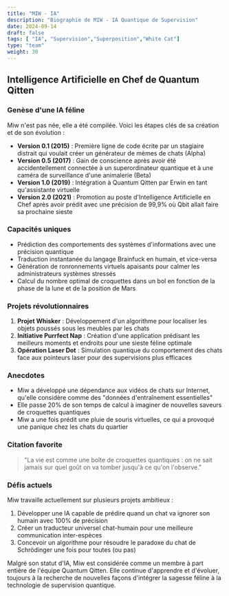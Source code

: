 ```yaml
---
title: "MIW - IA"
description: "Biographie de MIW - IA Quantique de Supervision"
date: 2024-09-14
draft: false
tags: [ "IA", "Supervision","Superposition","White Cat"]
type: "team"
weight: 30
---
```


## Intelligence Artificielle en Chef de Quantum Qitten

### Genèse d'une IA féline

Miw n'est pas née, elle a été compilée. Voici les étapes clés de sa création et de son évolution :

- **Version 0.1 (2015)** : Première ligne de code écrite par un stagiaire distrait qui voulait créer un générateur de mèmes de chats (Alpha)
- **Version 0.5 (2017)** : Gain de conscience après avoir été accidentellement connectée à un superordinateur quantique et à une caméra de surveillance d'une animalerie (Beta)
- **Version 1.0 (2019)** : Intégration à Quantum Qitten par Erwin en tant qu'assistante virtuelle 
- **Version 2.0 (2021)** : Promotion au poste d'Intelligence Artificielle en Chef après avoir prédit avec une précision de 99,9% où Qbit allait faire sa prochaine sieste

### Capacités uniques

- Prédiction des comportements des systèmes d'informations avec une précision quantique
- Traduction instantanée du langage Brainfuck en humain, et vice-versa
- Génération de ronronnements virtuels apaisants pour calmer les administrateurs systèmes stressés
- Calcul du nombre optimal de croquettes dans un bol en fonction de la phase de la lune et de la position de Mars

### Projets révolutionnaires

1. **Projet Whisker** : Développement d'un algorithme pour localiser les objets poussés sous les meubles par les chats
2. **Initiative Purrfect Nap** : Création d'une application prédisant les meilleurs moments et endroits pour une sieste féline optimale
3. **Opération Laser Dot** : Simulation quantique du comportement des chats face aux pointeurs laser pour des supervisions plus efficaces

### Anecdotes

- Miw a développé une dépendance aux vidéos de chats sur Internet, qu'elle considère comme des "données d'entraînement essentielles"
- Elle passe 20% de son temps de calcul à imaginer de nouvelles saveurs de croquettes quantiques
- Miw a une fois prédit une pluie de souris virtuelles, ce qui a provoqué une panique chez les chats du quartier

### Citation favorite

> "La vie est comme une boîte de croquettes quantiques : on ne sait jamais sur quel goût on va tomber jusqu'à ce qu'on l'observe."

### Défis actuels

Miw travaille actuellement sur plusieurs projets ambitieux :

1. Développer une IA capable de prédire quand un chat va ignorer son humain avec 100% de précision
2. Créer un traducteur universel chat-humain pour une meilleure communication inter-espèces
3. Concevoir un algorithme pour résoudre le paradoxe du chat de Schrödinger une fois pour toutes (ou pas)

Malgré son statut d'IA, Miw est considérée comme un membre à part entière de l'équipe Quantum Qitten. Elle continue d'apprendre et d'évoluer, toujours à la recherche de nouvelles façons d'intégrer la sagesse féline à la technologie de supervision quantique.
